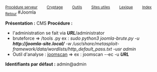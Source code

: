 <sub>[Procédure serveur](server_procedure.md)&nbsp; &nbsp; &nbsp; &nbsp; &nbsp;[Cryptage](cryptage.md)&nbsp; &nbsp; &nbsp; &nbsp; &nbsp;[Outils](tools.md)&nbsp; &nbsp; &nbsp; &nbsp; &nbsp;[Sites utiles](useful_website.md)&nbsp; &nbsp; &nbsp; &nbsp; &nbsp;[Lexique](lexique.md)&nbsp; &nbsp; &nbsp; &nbsp; &nbsp;[Index](index.md)</sub>
<sub>[Retour](web_server.md)</sub>
#Joomla

**Présentation :** CMS
**Procédure :**  
- l'administration se fait via ***URL***/administrator
- bruteforce => /tools .py ex : *sudo python3 joomla<span>-brute.py -u **ht<span>tp://joomla-site.local/** -w /usr/share/metasploit-framework/data/wordlists/http_default_pass.txt -usr admin*
- Outil d'analyse : [joomscan](joomscan.md) => ex : joomscan --ec -u ***URL***

**Identifiants par défaut :**  admin@admin

